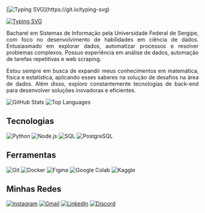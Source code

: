 [![Typing SVG](https://readme-typing-svg.herokuapp.com?font=Fira+Code&weight=900&pause=1000&color=088D99&width=435&lines=Eu+me+chamo+William.;Bem-vindo+ao+meu+portf%C3%B3lio!+Fique+%C3%A0+vontade+para+explorar+e+conhecer+um+pouco+mais+do+meu+trabalho.)](https://git.io/typing-svg)

[![Typing SVG](https://readme-typing-svg.herokuapp.com?font=Fira+Code&pause=1000&color=000080&repeat=false&width=435&lines=%F0%9F%8F%83%F0%9F%8F%BB%F0%9F%8F%8B%F0%9F%8F%BB%E2%9A%BD%EF%B8%8F%F0%9F%8C%B3%F0%9F%90%BE%F0%9F%A7%91%F0%9F%8F%BB%E2%80%8D%F0%9F%92%BB)](https://git.io/typing-svg)

<p align="justify">
Bacharel em Sistemas de Informação pela Universidade Federal de Sergipe, com foco no desenvolvimento de habilidades em ciência de dados. Entusiasmado em explorar dados, automatizar processos e resolver problemas complexos. Possuo experiência em análise de dados, automação de tarefas repetitivas e web scraping.
</p>

<p align="justify">
Estou sempre em busca de expandir meus conhecimentos em matemática, física e estatística, aplicando esses saberes na solução de desafios na área de dados. Além disso, exploro constantemente tecnologias de back-end para desenvolver soluções inovadoras e eficientes. 
</p>

![GitHub Stats](https://github-readme-stats.vercel.app/api?username=Welison92&show_icons=true&theme=light&text_color=000080&title_color=000080)
![Top Languages](https://github-readme-stats.vercel.app/api/top-langs/?username=Welison92&layout=compact&theme=light&text_color=000080&title_color=000080)

## Tecnologias
![Python](https://img.shields.io/badge/python-3670A0?style=flat&logo=python&logoColor=ffdd54)
![Node.js](https://img.shields.io/badge/node.js-6DA55F?style=flat&logo=node.js&logoColor=white)
![SQL](https://img.shields.io/badge/sql-%2300f.svg?style=flat&logo=postgresql&logoColor=white)
![PostgreSQL](https://img.shields.io/badge/postgresql-%23316192.svg?style=flat&logo=postgresql&logoColor=white)

## Ferramentas
![Git](https://img.shields.io/badge/git-%23F05033.svg?style=flat&logo=git&logoColor=white)
![Docker](https://img.shields.io/badge/docker-%230db7ed.svg?style=flat&logo=docker&logoColor=white)
![Figma](https://img.shields.io/badge/figma-%23F24E1E.svg?style=flat&logo=figma&logoColor=white)
![Google Colab](https://img.shields.io/badge/google%20colab-%23F9AB00.svg?style=flat&logo=google&logoColor=white)
![Kaggle](https://img.shields.io/badge/kaggle-20BEFF?style=flat&logo=kaggle&logoColor=white)

## Minhas Redes
[![Instagram](https://img.shields.io/badge/instagram-%23E4405F.svg?style=flat&logo=instagram&logoColor=white)](https://www.instagram.com/welison_js99)
[![Gmail](https://img.shields.io/badge/gmail-%23D14836.svg?style=flat&logo=gmail&logoColor=white)](mailto:welison123santos91@gmail.com)
[![LinkedIn](https://img.shields.io/badge/linkedin-%230077B5.svg?style=flat&logo=linkedin&logoColor=white)](https://www.linkedin.com/in/welisonsantos92)
[![Discord](https://img.shields.io/badge/discord-%235865F2.svg?style=flat&logo=discord&logoColor=white)](https://discord.com/users/welison92)
